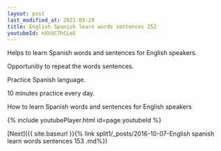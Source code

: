 ```yaml
---
layout: post
last_modified_at: 2021-03-29
title: English Spanish learn words sentences 252 
youtubeId: nXVUC7hCLeE
---
```

 
 
Helps to learn Spanish words and sentences for English speakers.

Opportunitiy to repeat the words sentences. 

Practice Spanish language. 
 
10 minutes practice every day. 
 
How to learn Spanish words and sentences for English speakers 
 
{% include youtubePlayer.html id=page.youtubeId %}
 
 
[Next]({{ site.baseurl }}{% link  split1/_posts/2016-10-07-English spanish learn words sentences 153 .md%})
 

